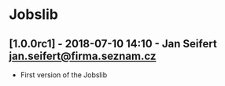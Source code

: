 # Jobslib

## [1.0.0rc1] - 2018-07-10 14:10 - Jan Seifert <jan.seifert@firma.seznam.cz>
- First version of the Jobslib
